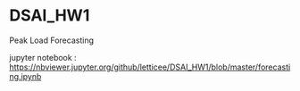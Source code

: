 # DSAI_HW1
Peak Load Forecasting


jupyter notebook : https://nbviewer.jupyter.org/github/letticee/DSAI_HW1/blob/master/forecasting.ipynb
